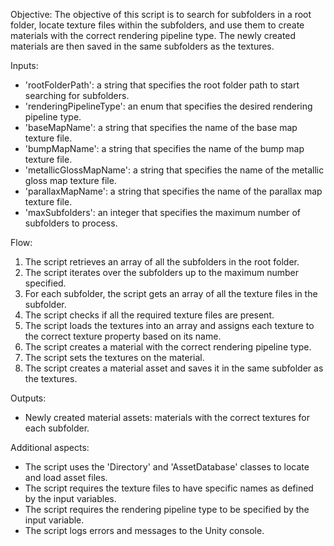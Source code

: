 Objective: 
The objective of this script is to search for subfolders in a root folder, locate texture files within the subfolders, and use them to create materials with the correct rendering pipeline type. The newly created materials are then saved in the same subfolders as the textures. 
 
Inputs: 
- 'rootFolderPath': a string that specifies the root folder path to start searching for subfolders. 
- 'renderingPipelineType': an enum that specifies the desired rendering pipeline type. 
- 'baseMapName': a string that specifies the name of the base map texture file. 
- 'bumpMapName': a string that specifies the name of the bump map texture file. 
- 'metallicGlossMapName': a string that specifies the name of the metallic gloss map texture file. 
- 'parallaxMapName': a string that specifies the name of the parallax map texture file. 
- 'maxSubfolders': an integer that specifies the maximum number of subfolders to process. 
 
Flow: 
1. The script retrieves an array of all the subfolders in the root folder. 
2. The script iterates over the subfolders up to the maximum number specified. 
3. For each subfolder, the script gets an array of all the texture files in the subfolder. 
4. The script checks if all the required texture files are present. 
5. The script loads the textures into an array and assigns each texture to the correct texture property based on its name. 
6. The script creates a material with the correct rendering pipeline type. 
7. The script sets the textures on the material. 
8. The script creates a material asset and saves it in the same subfolder as the textures. 
 
Outputs: 
- Newly created material assets: materials with the correct textures for each subfolder. 
 
Additional aspects: 
- The script uses the 'Directory' and 'AssetDatabase' classes to locate and load asset files. 
- The script requires the texture files to have specific names as defined by the input variables. 
- The script requires the rendering pipeline type to be specified by the input variable. 
- The script logs errors and messages to the Unity console.
